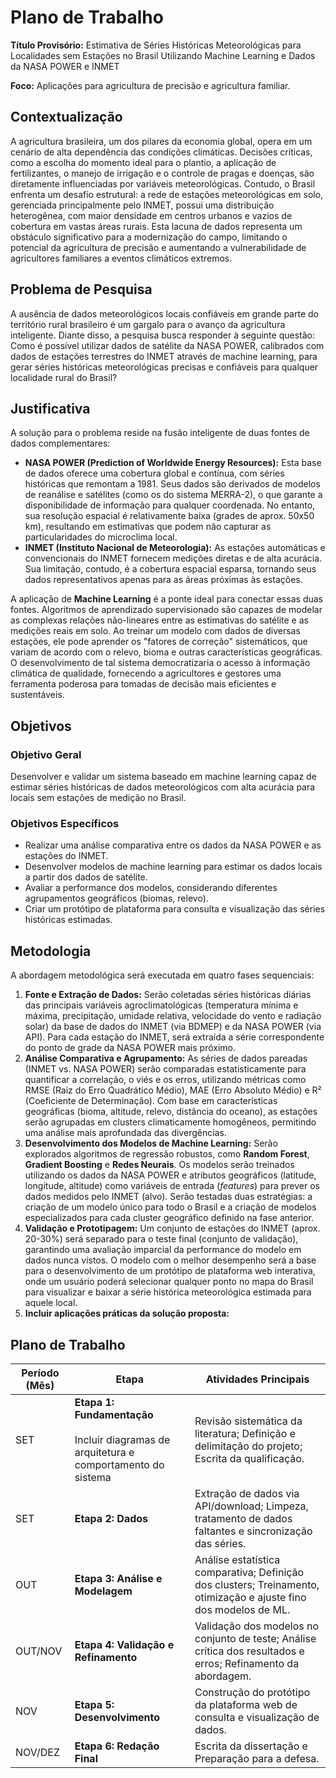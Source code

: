 # Plano de Trabalho

**Título Provisório:** Estimativa de Séries Históricas Meteorológicas para Localidades sem Estações no Brasil Utilizando Machine Learning e Dados da NASA POWER e INMET

**Foco:** Aplicações para agricultura de precisão e agricultura familiar.

## Contextualização

A agricultura brasileira, um dos pilares da economia global, opera em um cenário de alta dependência das condições climáticas. Decisões críticas, como a escolha do momento ideal para o plantio, a aplicação de fertilizantes, o manejo de irrigação e o controle de pragas e doenças, são diretamente influenciadas por variáveis meteorológicas. Contudo, o Brasil enfrenta um desafio estrutural: a rede de estações meteorológicas em solo, gerenciada principalmente pelo INMET, possui uma distribuição heterogênea, com maior densidade em centros urbanos e vazios de cobertura em vastas áreas rurais. Esta lacuna de dados representa um obstáculo significativo para a modernização do campo, limitando o potencial da agricultura de precisão e aumentando a vulnerabilidade de agricultores familiares a eventos climáticos extremos.

## Problema de Pesquisa

A ausência de dados meteorológicos locais confiáveis em grande parte do território rural brasileiro é um gargalo para o avanço da agricultura inteligente. Diante disso, a pesquisa busca responder à seguinte questão: Como é possível utilizar dados de satélite da NASA POWER, calibrados com dados de estações terrestres do INMET através de machine learning, para gerar séries históricas meteorológicas precisas e confiáveis para qualquer localidade rural do Brasil?

## Justificativa

A solução para o problema reside na fusão inteligente de duas fontes de dados complementares:

- **NASA POWER (Prediction of Worldwide Energy Resources):** Esta base de dados oferece uma cobertura global e contínua, com séries históricas que remontam a 1981. Seus dados são derivados de modelos de reanálise e satélites (como os do sistema MERRA-2), o que garante a disponibilidade de informação para qualquer coordenada. No entanto, sua resolução espacial é relativamente baixa (grades de aprox. 50x50 km), resultando em estimativas que podem não capturar as particularidades do microclima local.
- **INMET (Instituto Nacional de Meteorologia):** As estações automáticas e convencionais do INMET fornecem medições diretas e de alta acurácia. Sua limitação, contudo, é a cobertura espacial esparsa, tornando seus dados representativos apenas para as áreas próximas às estações.

A aplicação de **Machine Learning** é a ponte ideal para conectar essas duas fontes. Algoritmos de aprendizado supervisionado são capazes de modelar as complexas relações não-lineares entre as estimativas do satélite e as medições reais em solo. Ao treinar um modelo com dados de diversas estações, ele pode aprender os "fatores de correção" sistemáticos, que variam de acordo com o relevo, bioma e outras características geográficas. O desenvolvimento de tal sistema democratizaria o acesso à informação climática de qualidade, fornecendo a agricultores e gestores uma ferramenta poderosa para tomadas de decisão mais eficientes e sustentáveis.

## Objetivos

### Objetivo Geral

Desenvolver e validar um sistema baseado em machine learning capaz de estimar séries históricas de dados meteorológicos com alta acurácia para locais sem estações de medição no Brasil.

### Objetivos Específicos

- Realizar uma análise comparativa entre os dados da NASA POWER e as estações do INMET.
- Desenvolver modelos de machine learning para estimar os dados locais a partir dos dados de satélite.
- Avaliar a performance dos modelos, considerando diferentes agrupamentos geográficos (biomas, relevo).
- Criar um protótipo de plataforma para consulta e visualização das séries históricas estimadas.

## Metodologia

A abordagem metodológica será executada em quatro fases sequenciais:

1. **Fonte e Extração de Dados:** Serão coletadas séries históricas diárias das principais variáveis agroclimatológicas (temperatura mínima e máxima, precipitação, umidade relativa, velocidade do vento e radiação solar) da base de dados do INMET (via BDMEP) e da NASA POWER (via API). Para cada estação do INMET, será extraída a série correspondente do ponto de grade da NASA POWER mais próximo.
2. **Análise Comparativa e Agrupamento:** As séries de dados pareadas (INMET vs. NASA POWER) serão comparadas estatisticamente para quantificar a correlação, o viés e os erros, utilizando métricas como RMSE (Raiz do Erro Quadrático Médio), MAE (Erro Absoluto Médio) e R² (Coeficiente de Determinação). Com base em características geográficas (bioma, altitude, relevo, distância do oceano), as estações serão agrupadas em clusters climaticamente homogêneos, permitindo uma análise mais aprofundada das divergências.
3. **Desenvolvimento dos Modelos de Machine Learning:** Serão explorados algoritmos de regressão robustos, como **Random Forest**, **Gradient Boosting** e **Redes Neurais**. Os modelos serão treinados utilizando os dados da NASA POWER e atributos geográficos (latitude, longitude, altitude) como variáveis de entrada (_features_) para prever os dados medidos pelo INMET (alvo). Serão testadas duas estratégias: a criação de um modelo único para todo o Brasil e a criação de modelos especializados para cada cluster geográfico definido na fase anterior.
4. **Validação e Prototipagem:** Um conjunto de estações do INMET (aprox. 20-30%) será separado para o teste final (conjunto de validação), garantindo uma avaliação imparcial da performance do modelo em dados nunca vistos. O modelo com o melhor desempenho será a base para o desenvolvimento de um protótipo de plataforma web interativa, onde um usuário poderá selecionar qualquer ponto no mapa do Brasil para visualizar e baixar a série histórica meteorológica estimada para aquele local.
5. **Incluir aplicações práticas da solução proposta:**

## Plano de Trabalho

| Período (Mês) | Etapa                                                                                         | Atividades Principais                                                                                             |
| ------------- | --------------------------------------------------------------------------------------------- | ----------------------------------------------------------------------------------------------------------------- |
| SET           | **Etapa 1: Fundamentação**<br><br>Incluir diagramas de arquitetura e comportamento do sistema | Revisão sistemática da literatura; Definição e delimitação do projeto; Escrita da qualificação.                   |
| SET           | **Etapa 2: Dados**                                                                            | Extração de dados via API/download; Limpeza, tratamento de dados faltantes e sincronização das séries.            |
| OUT           | **Etapa 3: Análise e Modelagem**                                                              | Análise estatística comparativa; Definição dos clusters; Treinamento, otimização e ajuste fino dos modelos de ML. |
| OUT/NOV       | **Etapa 4: Validação e Refinamento**                                                          | Validação dos modelos no conjunto de teste; Análise crítica dos resultados e erros; Refinamento da abordagem.     |
| NOV           | **Etapa 5: Desenvolvimento**                                                                  | Construção do protótipo da plataforma web de consulta e visualização de dados.                                    |
| NOV/DEZ       | **Etapa 6: Redação Final**                                                                    | Escrita da dissertação e Preparação para a defesa.                                                                |
